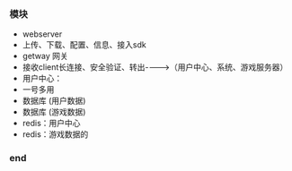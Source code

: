 ### 模块
* webserver 
*   上传、下载、配置、信息、接入sdk
* getway 网关
*   接收client长连接、安全验证、转出---->（用户中心、系统、游戏服务器）
* 用户中心：
*   一号多用
* 数据库 (用户数据)
* 数据库 (游戏数据)
*   redis：用户中心
*   redis：游戏数据的
### end






